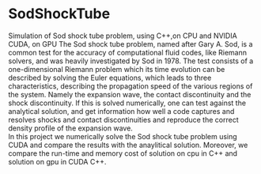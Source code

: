 # SodShockTube
Simulation of Sod shock tube problem, using C++,on CPU and NVIDIA CUDA, on GPU
The Sod shock tube problem, named after Gary A. Sod, is a common test for the accuracy of computational fluid codes, like Riemann solvers, and was heavily investigated by Sod in 1978. The test consists of a one-dimensional Riemann problem which its time evolution can be described by solving the Euler equations, which leads to three characteristics, describing the propagation speed of the various regions of the system. Namely the expansion wave, the contact discontinuity and the shock discontinuity. If this is solved numerically, one can test against the analytical solution, and get information how well a code captures and resolves shocks and contact discontinuities and reproduce the correct density profile of the expansion wave.  
In this project we numerically solve the Sod shock tube problem using CUDA and compare the results with the anaylitical solution. Moreover, we compare the run-time and memory cost of solution on cpu in C++ and solution on gpu in CUDA C++.
